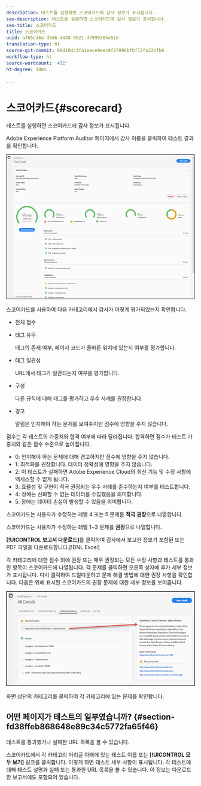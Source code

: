 ```yaml
---
description: 테스트를 실행하면 스코어카드에 감사 정보가 표시됩니다.
seo-description: 테스트를 실행하면 스코어카드에 감사 정보가 표시됩니다.
seo-title: 스코어카드
title: 스코어카드
uuid: a765cd6a-d3d6-4438-9621-d7899385a518
translation-type: ht
source-git-commit: 00d184c1fa1eece9eec8f27896bfbf72fa32bfb6
workflow-type: ht
source-wordcount: '432'
ht-degree: 100%

---
```



# 스코어카드{#scorecard}

테스트를 실행하면 스코어카드에 감사 정보가 표시됩니다.

Adobe Experience Platform Auditor 페이지에서 감사 이름을 클릭하여 테스트 결과를 확인합니다.

![](assets/report.png)

스코어카드를 사용하여 다음 카테고리에서 감사가 어떻게 평가되었는지 확인합니다.

* 전체 점수
* 태그 유무

   태그의 존재 여부, 페이지 코드가 올바른 위치에 있는지 여부를 평가합니다.
* 태그 일관성

   URL에서 태그가 일관되는지 여부를 평가합니다.
* 구성

   다른 규칙에 대해 태그를 평가하고 우수 사례를 권장합니다.
* 경고

   알림은 인지해야 하는 문제를 보여주지만 점수에 영향을 주지 않습니다.

점수는 각 테스트의 가중치와 합격 여부에 따라 달라집니다. 합격하면 점수가 테스트 가중치와 같은 점수 수준으로 높아집니다.

* 0: 인지해야 하는 문제에 대해 경고하지만 점수에 영향을 주지 않습니다.
* 1: 최적화를 권장합니다. 데이터 정확성에 영향을 주지 않습니다.
* 2: 이 테스트가 실패하면 Adobe Experience Cloud의 최신 기능 및 수정 사항에 액세스할 수 없게 됩니다.
* 3: 효율성 및 구현이 적극 권장되는 우수 사례를 준수하는지 여부를 테스트합니다.
* 4: 장애는 신뢰할 수 없는 데이터를 수집했음을 의미합니다.
* 5: 장애는 데이터 손실이 발생할 수 있음을 의미합니다.

스코어카드는 사용자가 수정하는 레벨 4 또는 5 문제를 **적극 권장**&#x200B;으로 나열합니다.

스코어카드는 사용자가 수정하는 레벨 1~3 문제를 **권장**&#x200B;으로 나열합니다.

**[!UICONTROL 보고서 다운로드]**&#x200B;를 클릭하여 감사에서 보고한 정보가 포함된 또는 PDF 파일을 다운로드합니다.[!DNL Excel]

각 카테고리에 대한 점수 외에 권장 또는 매우 권장되는 모든 수정 사항과 테스트를 통과한 항목이 스코어카드에 나열됩니다. 각 문제를 클릭하면 오른쪽 상자에 추가 세부 정보가 표시됩니다. 다시 클릭하여 드릴다운하고 문제 해결 방법에 대한 권장 사항을 확인합니다. 다음은 위에 표시된 스코어카드의 권장 문제에 대한 세부 정보를 보여줍니다.

![](assets/report-issue-details.png)

화면 상단의 카테고리를 클릭하여 각 카테고리에 있는 문제를 확인합니다.

## 어떤 페이지가 테스트의 일부였습니까? {#section-fd38ffeb868648e89c34c5772fa65f46}

테스트를 통과했거나 실패한 URL 목록을 볼 수 있습니다.

스코어카드에서 각 카테고리 머리글 아래에 있는 테스트 이름 또는 **[!UICONTROL 모두 보기]** 링크를 클릭합니다. 이렇게 하면 테스트 세부 사항이 표시됩니다. 각 테스트에 대해 테스트 설명과 실패 또는 통과한 URL 목록을 볼 수 있습니다. 이 정보는 다운로드한 보고서에도 포함되어 있습니다.

